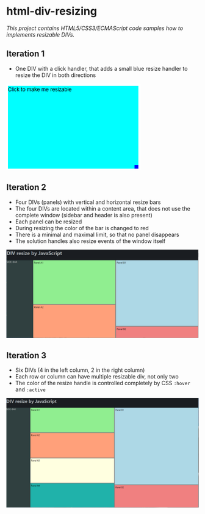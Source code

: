 # html-div-resizing

*This project contains HTML5/CSS3/ECMAScript code samples how to implements resizable DIVs.*

## Iteration 1

- One DIV with a click handler, that adds a small blue resize handler to resize the DIV in both directions

![iteration-1](docs/images/iteration1.png "A DIV with a simple resize handle")

## Iteration 2

- Four DIVs (panels) with vertical and horizontal resize bars
- The four DIVs are located within a content area, that does not use the complete window (sidebar and header is also present)
- Each panel can be resized
- During resizing the color of the bar is changed to red
- There is a minimal and maximal limit, so that no panel disappears
- The solution handles also resize events of the window itself

![iteration-2](docs/images/iteration2.png "Four DIVs with vertical and horizontal resize bars")

## Iteration 3

- Six DIVs (4 in the left column, 2 in the right column)
- Each row or column can have multiple resizable div, not only two
- The color of the resize handle is controlled completely by CSS `:hover` and `:active`

![iteration-3](docs/images/iteration3.png "Six DIVs with vertical and horizontal resize bars")
